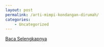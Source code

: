 ```yaml
---
layout: post
permalink: /arti-mimpi-kondangan-dirumah/
categories:
    - Uncategorized
---
```


[Baca Selengkapnya](/01)